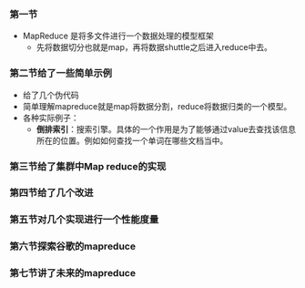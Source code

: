 [论文]: https://pdos.csail.mit.edu/6.824/papers/mapreduce.pdf

### 第一节 

- MapReduce 是将多文件进行一个数据处理的模型框架
  - 先将数据切分也就是map，再将数据shuttle之后进入reduce中去。

### 第二节给了一些简单示例

- 给了几个伪代码
- 简单理解mapreduce就是map将数据分割，reduce将数据归类的一个模型。
- 各种实际例子：
  - **倒排索引**：搜索引擎。具体的一个作用是为了能够通过value去查找该信息所在的位置。例如如何查找一个单词在哪些文档当中。

### 第三节给了集群中Map reduce的实现

### 第四节给了几个改进

### 第五节对几个实现进行一个性能度量

### 第六节探索谷歌的mapreduce

### 第七节讲了未来的mapreduce

